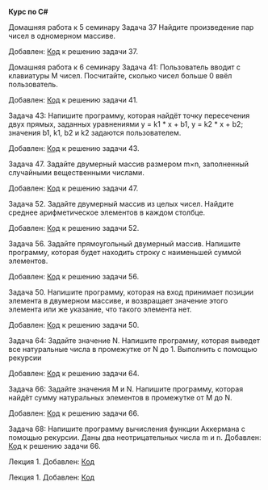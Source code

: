 
**Курс по С#**

Домашняя работа к 5 семинару
Задача 37 Найдите произведение пар чисел в одномерном массиве. 

Добавлен:   [Код](qwerty2/Program.cs) к решению задачи 37.

Домашняя работа к 6 семинару
Задача 41: Пользователь вводит с клавиатуры M чисел. Посчитайте, сколько чисел больше 0 ввёл пользователь.

Добавлен:   [Код](qwerty4/Program.cs) к решению задачи 41.

Задача 43: Напишите программу, которая найдёт точку пересечения двух прямых, заданных уравнениями y = k1 * x + b1, y = k2 * x + b2; значения b1, k1, b2 и k2 задаются пользователем.

Добавлен:   [Код](qwerty5/Program.cs) к решению задачи 43.

Задача 47. Задайте двумерный массив размером m×n, заполненный случайными вещественными числами.

Добавлен:   [Код](qwerty8/Program.cs) к решению задачи 47.


Задача 52. Задайте двумерный массив из целых чисел. Найдите среднее арифметическое элементов в каждом столбце.

Добавлен:   [Код](qwerty10/Program.cs) к решению задачи 52.

Задача 56. Задайте прямоугольный двумерный массив. Напишите программу, которая будет находить строку с наименьшей суммой элементов.

Добавлен:   [Код](qwerty12/Program.cs) к решению задачи 56.

Задача 50. Напишите программу, которая на вход принимает позиции элемента в двумерном массиве, и возвращает значение этого элемента или же указание, что такого элемента нет.


Добавлен:   [Код](qwerty13/Program.cs) к решению задачи 50.


Задача 64: Задайте значение N. Напишите программу, которая выведет все натуральные числа в промежутке от N до 1. Выполнить с помощью рекурсии


Добавлен:   [Код](qwerty14/Program.cs) к решению задачи 64.


Задача 66: Задайте значения M и N. Напишите программу, которая найдёт сумму натуральных элементов в промежутке от M до N.


Добавлен:   [Код](qwerty15/Program.cs) к решению задачи 66.


Задача 68: Напишите программу вычисления функции Аккермана с помощью рекурсии. Даны два неотрицательных числа m и n.
Добавлен:   [Код](qwerty16/Program.cs) к решению задачи 66.

Лекция 1.
Добавлен:   [Код](qwer1/Program.cs)

Лекция 1.
Добавлен:   [Код](qwer2/Program.cs)
